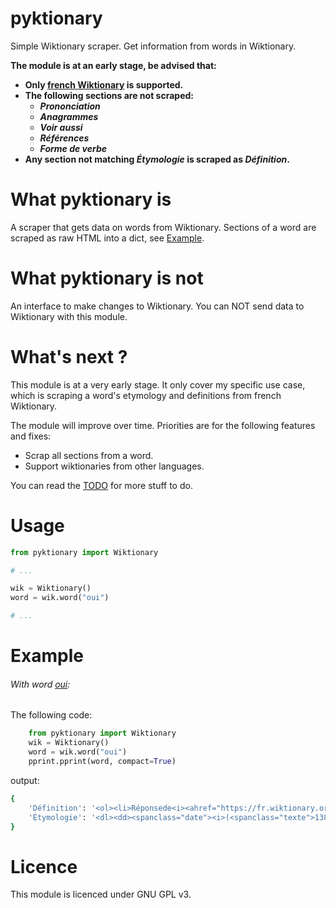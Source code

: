 # pyktionary

Simple Wiktionary scraper. Get information from words in Wiktionary.

__The module is at an early stage, be advised that:__
- **Only [french Wiktionary](https://fr.wiktionary.org/) is supported.**
- **The following sections are not scraped:**
  - **_Prononciation_**
  - **_Anagrammes_**
  - **_Voir aussi_**
  - **_Références_**
  - **_Forme de verbe_**
- __Any section not matching _Étymologie_ is scraped as _Définition_.__

# What pyktionary is

A scraper that gets data on words from Wiktionary.
Sections of a word are scraped as raw HTML into a dict, see [Example](#Example).

# What pyktionary is not

An interface to make changes to Wiktionary. You can NOT send data to Wiktionary with this module.

# What's next ?

This module is at a very early stage. It only cover my specific use case, which is scraping a word's etymology and definitions from french Wiktionary.

The module will improve over time. Priorities are for the following features and fixes:
- Scrap all sections from a word.
- Support wiktionaries from other languages.

You can read the [TODO](TODO.md) for more stuff to do.

# Usage

```python
from pyktionary import Wiktionary

# ...

wik = Wiktionary()
word = wik.word("oui")

# ...
```

# Example

###### With word [oui](https://fr.wiktionary.org/wiki/oui):

The following code:
```python
    from pyktionary import Wiktionary
    wik = Wiktionary()
    word = wik.word("oui")
    pprint.pprint(word, compact=True)
```
output:
```bash
{   
    'Définition': '<ol><li>Réponsede<i><ahref="https://fr.wiktionary.org/wiki/oui#fr-interj"title="oui">oui</a></i>.Votepour.<strong>Noted’usage:</strong>L’<ahref="https://fr.wiktionary.org/wiki/article"title="article">article</a>définines’<ahref="https://fr.wiktionary.org/wiki/%C3%A9lider"title="élider">élide</a>pasdevantcemot.<ul><li><i>Uneballade,uneballade!s’écrial’ermite,celavautmieuxquetouslesocetles<b>oui</b>deFrance.</i><spanclass="sources"><spanclass="tiret">—</span>(<aclass="extiw"href="https://fr.wikipedia.org/wiki/Walter_Scott"title="w:WalterScott">Walter<spanclass="petites_capitales"style="font-variant:small-caps">Scott</span></a>,<i><aclass="extiw"href="https://fr.wikipedia.org/wiki/Ivanho%C3%A9"title="w:Ivanhoé">Ivanhoé</a></i>,traduitdel’anglaispar<aclass="extiw"href="https://fr.wikipedia.org/wiki/Alexandre_Dumas"title="w:AlexandreDumas">Alexandre<spanclass="petites_capitales"style="font-variant:small-caps">Dumas</span></a>,<aclass="extiw"href="https://fr.wikisource.org/wiki/Ivanho%C3%A9_(Scott_-_Dumas)"title="s:Ivanhoé(Scott-Dumas)">1820</a>)</span></li><li><i>Le<b>oui</b>etlenon.</i></li><li><i>Iladitce<b>oui</b>-làdeboncœur.</i></li><li><i>Ilnefautpastantdediscours,onnevousdemandequ’un<b>oui</b>ouunnon.Ditesunbon<b>oui</b>.</i></li></ul></li></ol>',
    'Étymologie': '<dl><dd><spanclass="date"><i>(<spanclass="texte">1380</span>)</i></span>Del’ancienfrançais<i><spanclass="lang-fro"lang="fro"><ahref="https://fr.wiktionary.org/wiki/o%C3%AFl#fro"title="oïl">oïl</a></span></i><spanclass="date"><i>(<spanclass="texte">1080</span>)</i></span>,formecomposéede<i>o</i>«cela»<spanclass="date"><i>(<spanclass="texte">842</span>)</i></span>,ausensde«oui»(àcomparerde<i><ahref="https://fr.wiktionary.org/wiki/%C3%B2c"title="òc">òc</a></i>«oui»en<ahref="https://fr.wiktionary.org/wiki/occitan"title="occitan">occitan</a>),renforcéparlepronompersonnel<i><ahref="https://fr.wiktionary.org/wiki/il"title="il">il</a></i>(ontrouveaussi<i>o-je</i>,<i>o-tu</i>,<i>onos</i>,<i>ovos</i>).<spanid="ref-1"><small></small><sup><ahref="#reference-1">[1]</a></sup></span><spanid="ref-2"><small></small><sup><ahref="#reference-2">[2]</a></sup></span>Lesmots«oui»et«òc»sontdescalquesceltiques<supclass="reference"id="cite_ref-1"><ahref="#cite_note-1">[1]</a></sup></dd></dl>'
}

```

# Licence

This module is licenced under GNU GPL v3.